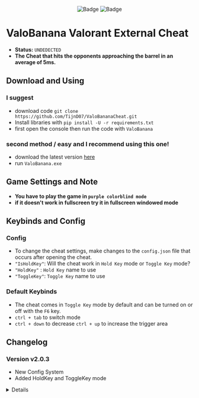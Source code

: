 <div align="center">
    
![Badge](https://img.shields.io/badge/game-valorant-dc3d4b)
![Badge](https://img.shields.io/badge/OS-windows-00ff00)

</div>


# **ValoBanana Valorant External Cheat**
- **Status:** `UNDEDECTED`
- **The Cheat that hits the opponents approaching the barrel in an average of 5ms.**

## **Download and Using** 

### I suggest
- download code `git clone https://github.com/TijnD07/ValoBananaCheat.git`
- Install libraries with `pip install -U -r requirements.txt`
- first open the console then run the code with `ValoBanana`

### second method / easy and I recommend using this one!
- download the latest version [here](https://github.com/NotMeYea/ValoBananaCheat.git)
- run `ValoBanana.exe`

## **Game Settings and Note**
- **You have to play the game in `purple colorblind mode`**
- **if it doesn't work in fullscreen try it in fullscreen windowed mode**

## **Keybinds and Config**

### Config
- To change the cheat settings, make changes to the `config.json` file that occurs after opening the cheat.
- `"IsHoldKey"`: Will the cheat work in `Hold Key` mode or `Toggle Key` mode?
- `"HoldKey"`  : `Hold Key` name to use
- `"ToggleKey"`: `Toggle Key` name to use

### Default Keybinds
- The cheat comes in `Toggle Key` mode by default and can be turned on or off with the `F6` key.
- `ctrl + tab` to switch mode
- `ctrl + down` to decrease `ctrl + up` to increase the trigger area

## **Changelog**

### Version v2.0.3
- New Config System
- Added HoldKey and ToggleKey mode

<details>

### Version v2.0.2
- 1ms performance boost
- Purple color update
- 2 new mode

### Version v2.0.1
- Keyboard input lag issue fixed
- New sha256 hash system

### Version v2.0.0
- Increased performance, faster reaction time.
- Higher Security
- Added Full-Auto Mode.
- Holding down operating mode added continuous operation removed.
- Bunny hop was removed because it negatively affected the performance. Will be added later
- The program has been switched to the English language.
